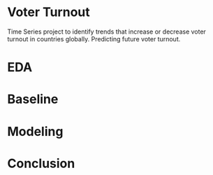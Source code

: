 # Voter Turnout
Time Series project to identify trends that increase or decrease voter turnout in countries globally. Predicting future voter turnout. 

# EDA

# Baseline

# Modeling

# Conclusion
